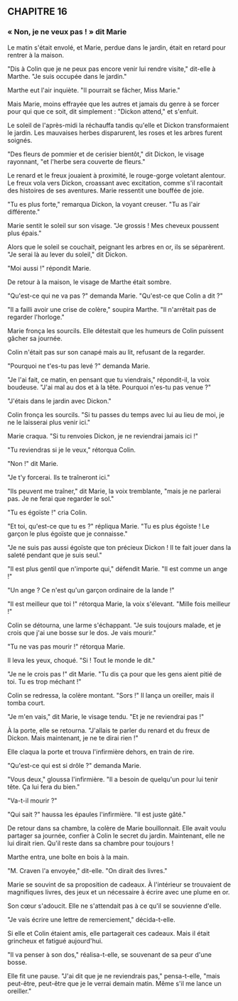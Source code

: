 ## CHAPITRE 16
### « Non, je ne veux pas ! » dit Marie
Le matin s'était envolé, et Marie, perdue dans le jardin, était en retard pour rentrer à la maison.

"Dis à Colin que je ne peux pas encore venir lui rendre visite," dit-elle à Marthe. "Je suis occupée dans le jardin."

Marthe eut l'air inquiète. "Il pourrait se fâcher, Miss Marie."

Mais Marie, moins effrayée que les autres et jamais du genre à se forcer pour qui que ce soit, dit simplement : "Dickon attend," et s'enfuit.

Le soleil de l'après-midi la réchauffa tandis qu'elle et Dickon transformaient le jardin. Les mauvaises herbes disparurent, les roses et les arbres furent soignés.

"Des fleurs de pommier et de cerisier bientôt," dit Dickon, le visage rayonnant, "et l'herbe sera couverte de fleurs."

Le renard et le freux jouaient à proximité, le rouge-gorge voletant alentour. Le freux vola vers Dickon, croassant avec excitation, comme s'il racontait des histoires de ses aventures. Marie ressentit une bouffée de joie.

"Tu es plus forte," remarqua Dickon, la voyant creuser. "Tu as l'air différente."

Marie sentit le soleil sur son visage. "Je grossis ! Mes cheveux poussent plus épais."

Alors que le soleil se couchait, peignant les arbres en or, ils se séparèrent. "Je serai là au lever du soleil," dit Dickon.

"Moi aussi !" répondit Marie.

De retour à la maison, le visage de Marthe était sombre.

"Qu'est-ce qui ne va pas ?" demanda Marie. "Qu'est-ce que Colin a dit ?"

"Il a failli avoir une crise de colère," soupira Marthe. "Il n'arrêtait pas de regarder l'horloge."

Marie fronça les sourcils. Elle détestait que les humeurs de Colin puissent gâcher sa journée.

Colin n'était pas sur son canapé mais au lit, refusant de la regarder.

"Pourquoi ne t'es-tu pas levé ?" demanda Marie.

"Je l'ai fait, ce matin, en pensant que tu viendrais," répondit-il, la voix boudeuse. "J'ai mal au dos et à la tête. Pourquoi n'es-tu pas venue ?"

"J'étais dans le jardin avec Dickon."

Colin fronça les sourcils. "Si tu passes du temps avec lui au lieu de moi, je ne le laisserai plus venir ici."

Marie craqua. "Si tu renvoies Dickon, je ne reviendrai jamais ici !"

"Tu reviendras si je le veux," rétorqua Colin.

"Non !" dit Marie.

"Je t'y forcerai. Ils te traîneront ici."

"Ils peuvent me traîner," dit Marie, la voix tremblante, "mais je ne parlerai pas. Je ne ferai que regarder le sol."

"Tu es égoïste !" cria Colin.

"Et toi, qu'est-ce que tu es ?" répliqua Marie. "Tu es plus égoïste ! Le garçon le plus égoïste que je connaisse."

"Je ne suis pas aussi égoïste que ton précieux Dickon ! Il te fait jouer dans la saleté pendant que je suis seul."

"Il est plus gentil que n'importe qui," défendit Marie. "Il est comme un ange !"

"Un ange ? Ce n'est qu'un garçon ordinaire de la lande !"

"Il est meilleur que toi !" rétorqua Marie, la voix s'élevant. "Mille fois meilleur !"

Colin se détourna, une larme s'échappant. "Je suis toujours malade, et je crois que j'ai une bosse sur le dos. Je vais mourir."

"Tu ne vas pas mourir !" rétorqua Marie.

Il leva les yeux, choqué. "Si ! Tout le monde le dit."

"Je ne le crois pas !" dit Marie. "Tu dis ça pour que les gens aient pitié de toi. Tu es trop méchant !"

Colin se redressa, la colère montant. "Sors !" Il lança un oreiller, mais il tomba court.

"Je m'en vais," dit Marie, le visage tendu. "Et je ne reviendrai pas !"

À la porte, elle se retourna. "J'allais te parler du renard et du freux de Dickon. Mais maintenant, je ne te dirai rien !"

Elle claqua la porte et trouva l'infirmière dehors, en train de rire.

"Qu'est-ce qui est si drôle ?" demanda Marie.

"Vous deux," gloussa l'infirmière. "Il a besoin de quelqu'un pour lui tenir tête. Ça lui fera du bien."

"Va-t-il mourir ?"

"Qui sait ?" haussa les épaules l'infirmière. "Il est juste gâté."

De retour dans sa chambre, la colère de Marie bouillonnait. Elle avait voulu partager sa journée, confier à Colin le secret du jardin. Maintenant, elle ne lui dirait rien. Qu'il reste dans sa chambre pour toujours !

Marthe entra, une boîte en bois à la main.

"M. Craven l'a envoyée," dit-elle. "On dirait des livres."

Marie se souvint de sa proposition de cadeaux. À l'intérieur se trouvaient de magnifiques livres, des jeux et un nécessaire à écrire avec une plume en or.

Son cœur s'adoucit. Elle ne s'attendait pas à ce qu'il se souvienne d'elle.

"Je vais écrire une lettre de remerciement," décida-t-elle.

Si elle et Colin étaient amis, elle partagerait ces cadeaux. Mais il était grincheux et fatigué aujourd'hui.

"Il va penser à son dos," réalisa-t-elle, se souvenant de sa peur d'une bosse.

Elle fit une pause. "J'ai dit que je ne reviendrais pas," pensa-t-elle, "mais peut-être, peut-être que je le verrai demain matin. Même s'il me lance un oreiller."